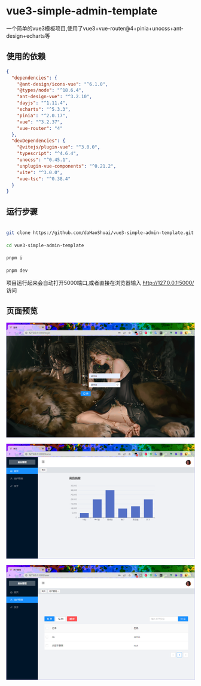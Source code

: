 # vue3-simple-admin-template

一个简单的vue3模板项目,使用了vue3+vue-router@4+pinia+unocss+ant-design+echarts等

## 使用的依赖
```json
{
  "dependencies": {
    "@ant-design/icons-vue": "^6.1.0",
    "@types/node": "^18.6.4",
    "ant-design-vue": "^3.2.10",
    "dayjs": "^1.11.4",
    "echarts": "^5.3.3",
    "pinia": "^2.0.17",
    "vue": "^3.2.37",
    "vue-router": "4"
  },
  "devDependencies": {
    "@vitejs/plugin-vue": "^3.0.0",
    "typescript": "^4.6.4",
    "unocss": "^0.45.1",
    "unplugin-vue-components": "^0.21.2",
    "vite": "^3.0.0",
    "vue-tsc": "^0.38.4"
  }
}
```

## 运行步骤
```sh

git clone https://github.com/daHaoShuai/vue3-simple-admin-template.git

cd vue3-simple-admin-template

pnpm i

pnpm dev
```
项目运行起来会自动打开5000端口,或者直接在浏览器输入 http://127.0.0.1:5000/ 访问

## 页面预览
![alt 登录页面](/imgs/one.png)

![alt 首页](/imgs/two.png)

![alt 用户管理](/imgs/three.png)
